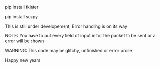 pip install tkinter

pip install scapy

This is still under developement, Error handling is on its way

NOTE: You have to put every field of input in for the packet to be sent or a error will be shown

WARNING: This code may be glitchy, unfinished or error prone

Happy new years
